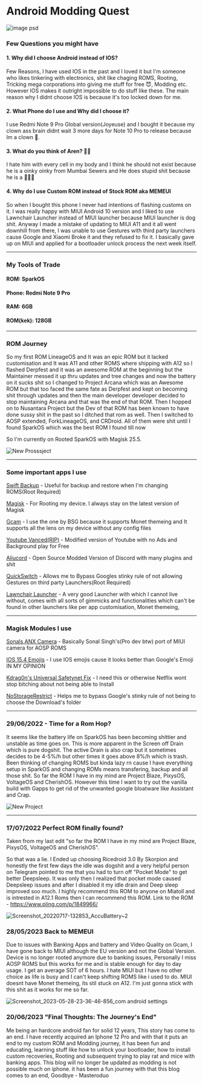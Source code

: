 # Android Modding Quest

![image psd](https://user-images.githubusercontent.com/79645349/175525518-9efb3532-9d8d-4227-85f4-f18c57510bcd.png)

### Few Questions you might have

#### 1. Why did I choose Android instead of IOS?

Few Reasons, I have used IOS in the past and I loved it but I'm someone who likes tinkering with electronics, shit like chaging ROMS, Rooting, Tricking mega corporations into giving me stuff for free 😈, Modding etc. However IOS makes it outright impossible to do stuff like these. The main reason why I didnt choose IOS is because it's too locked down for me.

#### 2. What Phone do I use and Why did I choose it?

I use Redmi Note 9 Pro Global version(Joyeuse) and I bought it because my clown ass brain didnt wait 3 more days for Note 10 Pro to release because Im a clown 🤡.

#### 3. What do you think of Aren? 🐖🐖

I hate him with every cell in my body and I think he should not exist because he is a oinky oinky from Mumbai Sewers and He does stupid shit because he is a 🐷🐷🐷

#### 4. Why do I use Custom ROM instead of Stock ROM aka MEMEUI

So when I bought this phone I never had intentions of flashing customs on it. I was really happy with MIUI Android 10 version and I liked to use Lawnchair Launcher instead of MIUI launcher because MIUI launcher is dog shit. Anyway I made a mistake of updating to MIUI A11 and it all went downhill from there, I was unable to use Gestures with third party launchers cause Google and Xiaomi Broke it and they refused to fix it. I basically gave up on MIUI and applied for a bootloader unlock process the next week itself. 

---

### My Tools of Trade

#### ROM: SparkOS

#### Phone: Redmi Note 9 Pro

#### RAM: 6GB

#### ROM(kek): 128GB

---
### ROM Journey

So my first ROM LineageOS and It was an epic ROM but it lacked customisation and It was A11 and other ROMS where shipping with A12 so I flashed Derpfest and it was an awesome ROM at the beginning but the Maintainer messed it up thru updates and tree changes and now the battery on it sucks shit so I changed to Project Arcana which was an Awesome ROM but that too faced the same fate as Derpfest and kept on becoming shit through updates and then the main developer developer decided to stop maintaining Arcana and that was the end of that ROM. Then I hopped on to Nusantara Project but the Dev of that ROM has been known to have done sussy shit in the past so I ditched that rom as well. Then I switched to AOSP extended, ForkLineageOS, and CRDroid. All of them were shit until I found SparkOS which was the best ROM I found till now

So I'm currently on Rooted SparkOS with Magisk 25.5.

![New Prosssject](https://user-images.githubusercontent.com/79645349/175531116-4b2287e2-e6c9-4ac7-9ebf-a034ea5ed5f7.png)

---

### Some important apps I use

[Swift Backup](https://play.google.com/store/apps/details?id=org.swiftapps.swiftbackup&hl=en&gl=US) - Useful for backup and restore when I'm changing ROMS(Root Required)

[Magisk](https://github.com/topjohnwu/Magisk) - For Rooting my device. I always stay on the latest version of Magisk

[Gcam](https://www.celsoazevedo.com/files/android/google-camera/dev-bsg/) - I use the one by BSG because it supports Monet themeing and It supports all the lens on my device without any config files

[Youtube Vanced(RIP)](https://t.me/AyraProject/1422) -  Modified version of Youtube with no Ads and Background play for Free

[Aliucord](https://github.com/Aliucord/Aliucord) - Open Source Modded Version of Discord with many plugins and shit

[QuickSwitch](https://t.me/QuickstepSwitcherReleases) - Allows me to Bypass Googles stinky rule of not allowing Gestures on third party Launchers(Root Required)

[Lawnchair Launcher](https://t.me/lawnchairci) - A very good Launcher with which I cannot live without, comes with all sorts of gimmicks and functionalities which can't be found in other launchers like per app customisation, Monet themeing, 

---
### Magisk Modules I use 

[Sonals ANX Camera](https://www.pling.com/p/1730136/) - Basically Sonal Singh's(Pro dev btw) port of MIUI camera for AOSP ROMS

[IOS 15.4 Emojis](https://t.me/fileschat/211278) - I use IOS emojis cause it looks better than Google's Emoji IN MY OPINION

[Kdrag0n's Universal Safetynet Fix](https://github.com/kdrag0n/safetynet-fix/) - I need this or otherwise Netflix wont stop bitching about not being able to Install

[NoStorageRestrict](https://github.com/DanGLES3/NoStorageRestrict) - Helps me to bypass Google's stinky rule of not being to choose the Download's folder

---
### 29/06/2022 - Time for a Rom Hop?

It seems like the battery life on SparkOS has been becoming shittier and unstable as time goes on. This is more apparent in the Screen off Drain which is pure dogshit. The active Drain is also crap but it sometimes decides to be 4-5%/h but other times it goes above 8%/h which is trash. Been thinking of changing ROMS but kinda lazy rn cause I have everything setup in SparkOS and changing ROMs means transfering, backup and all those shit. So far the ROM I have in my mind are Project Blaze, PixysOS, VoltageOS and CherishOS. However this time I want to try out the vanilla build with Gapps to get rid of the unwanted google bloatware like Assistant and Crap.

![New Project](https://user-images.githubusercontent.com/79645349/176377906-c0a9ac2c-fd6b-40d6-9c09-3c1d83173d59.png)

---

### 17/07/2022 Perfect ROM finally found?

Taken from my last edit "so far the ROM I have in my mind are Project Blaze, PixysOS, VoltageOS and CherishOS". 

So that was a lie. I Ended up choosing Ricedroid 3.0 By Skorpion and honestly the first few days the idle was dogshit and a very helpful person on Telegram pointed to me that you had to turn off "Pocket Mode" to get better Deepsleep. It was only then I realized that pocket mode caused Deepsleep issues and after I disabled it my idle drain and Deep sleep improved soo much. I highly recommend this ROM to anyone on Miatoll and is intrested in A12.1 Roms then I can recommend this ROM. Link to the ROM - https://www.pling.com/p/1849966/


![Screenshot_20220717-132853_AccuBattery~2](https://user-images.githubusercontent.com/79645349/179394752-446b244d-2440-45d0-96c4-471743bdd0e2.png)

### 28/05/2023 Back to MEMEUI

Due to issues with Banking Apps and battery and Video Quality on Gcam, I have gone back to MIUI although the EU version and not the Global Version. Device is no longer rooted anymore due to banking issues, Personally I miss AOSP ROMS but this works for me and is stable enough for day to day usage. I get an average SOT of 6 hours. I hate MIUI but I have no other choice as life is busy and I can't keep shifting ROMS like i used to do. MIUI doesnt have Monet themeing, its stil stuck on A12. I'm just gonna stick with this shit as it works for me so far.

![Screenshot_2023-05-28-23-36-46-856_com android settings](https://github.com/Masteroduo/Android-Blog/assets/79645349/0af8dde6-af22-40f2-86f5-5528475739ce)

### 20/06/2023 "Final Thoughts: The Journey's End"

Me being an hardcore android fan for solid 12 years, This story has come to an end. I have recently acquired an Iphone 12 Pro and with that it puts an end to my custom ROM and Modding journey, it has been fun and educating, learning stuff like how to unlock your bootloader, how to install custom recoveries, Rooting and subsequent trying to play rat and mice with banking apps. This blog will no longer be updated as modding is not possible much on iphone. it has been a fun journey with that this blog comes to an end, Goodbye - Masteroduo




